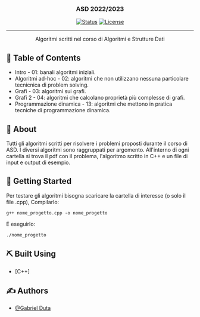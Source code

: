 <!--
<p align="center">
  <a href="" rel="noopener">
 <img width=200px height=200px src="https://i.imgur.com/6wj0hh6.jpg" alt="Project logo"></a>
</p>
-->
<h3 align="center">ASD 2022/2023</h3>

<div align="center">

  [![Status](https://img.shields.io/badge/status-active-success.svg)]() 
  [![License](https://img.shields.io/badge/license-MIT-blue.svg)](/LICENSE)

</div>

---

<p align="center"> Algoritmi scritti nel corso di Algoritmi e Strutture Dati
    <br> 
</p>

## 📝 Table of Contents
- Intro                   - 01: 
  banali algoritmi iniziali.
- Algoritmi ad-hoc        - 02: 
  algoritmi che non utilizzano nessuna particolare tecnicnica di problem solving.
- Grafi                   - 03: 
  algoritmi sui grafi.
- Grafi 2                 - 04: 
  algoritmi che calcolano proprietà più complesse di grafi.
- Programmazione dinamica - 13: 
  algoritmi che mettono in pratica tecniche di programmazione dinamica.

## 🧐 About <a name = "about"></a>
Tutti gli algoritmi scritti per risolvere i problemi proposti durante il corso di ASD.
I diversi algoritmi sono raggruppati per argomento.
All'interno di ogni cartella si trova il pdf con il problema, l'algoritmo scritto in C++ e un file di input e output di esempio.

## 🏁 Getting Started <a name = "getting_started"></a>
Per testare gli algoritmi bisogna scaricare la cartella di interesse (o solo il file .cpp),
Compilarlo:
```
g++ nome_progetto.cpp -o nome_progetto
```
E eseguirlo:
```
./nome_progetto
```

## ⛏️ Built Using <a name = "built_using"></a>
- [C++]

## ✍️ Authors <a name = "authors"></a>
- [@Gabriel Duta](https://github.com/kylelobo)
